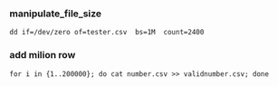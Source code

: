 ### manipulate_file_size

```
dd if=/dev/zero of=tester.csv  bs=1M  count=2400
```

### add milion row
```
for i in {1..200000}; do cat number.csv >> validnumber.csv; done
```

